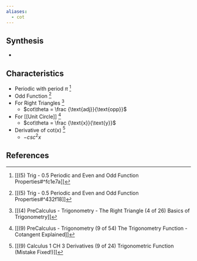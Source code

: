 ```yaml
---
aliases:
  - cot
---
```

## Synthesis
- 
## Characteristics
- Periodic with period $\pi$ [^1]
- Odd Function [^2]
- For Right Triangles [^3]
	- $cot\theta = \frac {\text{adj}}{\text{opp}}$
-  For [[Unit Circle]] [^4]
	- $cot\theta = \frac {\text{x}}{\text{y}}$
- Derivative of cot(x) [^5]
	- $-csc^2x$ 

## References
[^1]: [[(5) Trig - 0.5 Periodic and Even and Odd Function Properties#^fc1e7a]]
[^2]: [[(5) Trig - 0.5 Periodic and Even and Odd Function Properties#^432f18]]
[^3]: [[(4) PreCalculus - Trigonometry - The Right Triangle (4 of 26) Basics of Trigonometry]]
[^4]: [[(9) PreCalculus - Trigonometry (9 of 54) The Trigonometry Function - Cotangent Explained]]
[^5]: [[(9) Calculus 1 CH 3 Derivatives (9 of 24) Trigonometric Function (Mistake Fixed!)]]